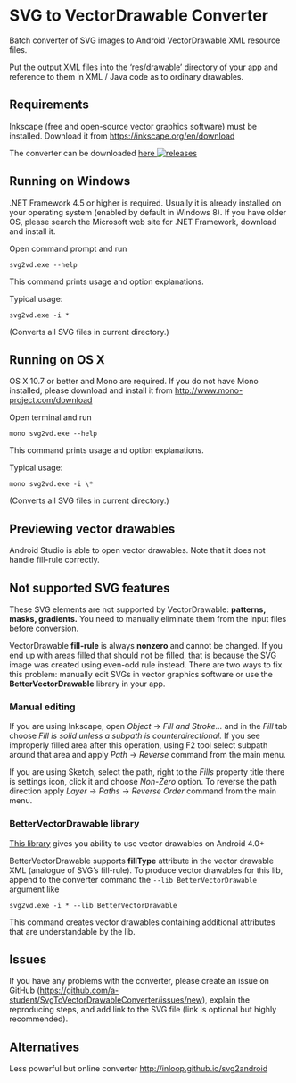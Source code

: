 ﻿# SVG to VectorDrawable Converter
Batch converter of SVG images to Android VectorDrawable XML resource files.

Put the output XML files into the ‘res/drawable’ directory of your app and reference to them in XML / Java code as to ordinary drawables.

## Requirements
Inkscape (free and open-source vector graphics software) must be installed. Download it from https://inkscape.org/en/download

The converter can be downloaded
[here ![releases](https://img.shields.io/github/release/a-student/SvgToVectorDrawableConverter.svg)](https://github.com/a-student/SvgToVectorDrawableConverter/releases)

## Running on Windows
.NET Framework 4.5 or higher is required. Usually it is already installed on your operating system (enabled by default in Windows 8).
If you have older OS, please search the Microsoft web site for .NET Framework, download and install it.

Open command prompt and run
```
svg2vd.exe --help
```
This command prints usage and option explanations.

Typical usage:
```
svg2vd.exe -i *
```
(Converts all SVG files in current directory.)

## Running on OS X
OS X 10.7 or better and Mono are required. If you do not have Mono installed, please download and install it from http://www.mono-project.com/download

Open terminal and run
```
mono svg2vd.exe --help
```
This command prints usage and option explanations.

Typical usage:
```
mono svg2vd.exe -i \*
```
(Converts all SVG files in current directory.)

## Previewing vector drawables
Android Studio is able to open vector drawables. Note that it does not handle fill-rule correctly.

## Not supported SVG features
These SVG elements are not supported by VectorDrawable: **patterns, masks, gradients.** You need to manually eliminate them from the input files before conversion.

VectorDrawable **fill-rule** is always **nonzero** and cannot be changed.
If you end up with areas filled that should not be filled, that is because the SVG image was created using even-odd rule instead.
There are two ways to fix this problem: manually edit SVGs in vector graphics software or use the **BetterVectorDrawable** library in your app.

### Manual editing
If you are using Inkscape, open *Object* → *Fill and Stroke…* and in the *Fill* tab choose *Fill is solid unless a subpath is counterdirectional.*
If you see improperly filled area after this operation, using F2 tool select subpath around that area and apply *Path* → *Reverse* command from the main menu.

If you are using Sketch, select the path, right to the *Fills* property title there is settings icon, click it and choose *Non-Zero* option.
To reverse the path direction apply *Layer* → *Paths* → *Reverse Order* command from the main menu.

### BetterVectorDrawable library
[This library](https://github.com/a-student/BetterVectorDrawable) gives you ability to use vector drawables on Android 4.0+

BetterVectorDrawable supports **fillType** attribute in the vector drawable XML (analogue of SVG’s fill-rule).
To produce vector drawables for this lib, append to the converter command the `--lib BetterVectorDrawable` argument like
```
svg2vd.exe -i * --lib BetterVectorDrawable
```
This command creates vector drawables containing additional attributes that are understandable by the lib.

## Issues
If you have any problems with the converter, please create an issue on GitHub (https://github.com/a-student/SvgToVectorDrawableConverter/issues/new),
explain the reproducing steps, and add link to the SVG file (link is optional but highly recommended).

## Alternatives
Less powerful but online converter http://inloop.github.io/svg2android
